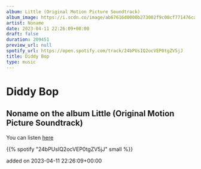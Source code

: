 ```yaml
---
album: Little (Original Motion Picture Soundtrack)
album_image: https://i.scdn.co/image/ab67616d0000b273002f9c00cf771476ca829aa0
artist: Noname
date: 2023-04-11 22:26:09+00:00
draft: false
duration: 209451
preview_url: null
spotify_url: https://open.spotify.com/track/24bPUsIQ2ocVEP0tgZV5jJ
title: Diddy Bop
type: music
---
```



# Diddy Bop

## Noname on the album Little (Original Motion Picture Soundtrack)

You can listen [here](https://open.spotify.com/track/24bPUsIQ2ocVEP0tgZV5jJ)

{{% spotify "24bPUsIQ2ocVEP0tgZV5jJ" small %}}

added on 2023-04-11 22:26:09+00:00